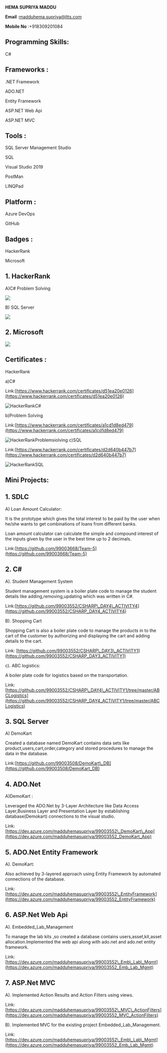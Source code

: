 **HEMA SUPRIYA MADDU**

**Email** :madduhema.supriya@ltts.com

**Mobile No** :+918309201084

## Programming Skills: 

C#

## Frameworks :

.NET Framework

ADO.NET

Entity Framework

ASP.NET Web Api

ASP.NET MVC

## Tools : 

SQL Server Management Studio

SQL

Visual Studio 2019

PostMan

LINQPad

## Platform : 

Azure DevOps

GitHub

## Badges : 

HackerRank

Microsoft

## 1. HackerRank

A)C# Problem Solving 

![](https://github.com/99003552/Profile/blob/main/Badges/ProblemSolving(C%23).PNG?raw=true)

B)  SQL Server

![](https://github.com/99003552/Profile/blob/main/Badges/SQLBadge.PNG?raw=true)

## 2. Microsoft

![](https://github.com/99003552/Profile/blob/main/Badges/Microsoft.PNG?raw=true)


## Certificates : 

HackerRank

a)C# 

Link:[https://www.hackerrank.com/certificates/d51ea20e0126](https://www.hackerrank.com/certificates/d51ea20e0126)

![HackerRankC#](https://github.com/99003552/Profile/blob/main/Badges/Certificate(C%23).PNG?raw=true)

b)Problem Solving

Link:[https://www.hackerrank.com/certificates/a1cd1d8ed479](https://www.hackerrank.com/certificates/a1cd1d8ed479)

![HackerRankProblemsiolving](https://github.com/99003552/Profile/blob/main/Badges/ProblemSolvingCertificate.PNG?raw=true)
c)SQL 

Link:[https://www.hackerrank.com/certificates/d2d640b447b7](https://www.hackerrank.com/certificates/d2d640b447b7)

![HackerRankSQL](https://github.com/99003552/Profile/blob/main/Badges/SQL%20Intermediate.PNG?raw=true)

## Mini Projects:

## 1. SDLC

A) Loan Amount Calculator:

It is the prototype which gives the total interest to be paid by the user when he/she wants to get combinations of loans from different banks.

Loan amount calculator can calculate the simple and compound interest of the inputs given by the user in the best time up to 2 decimals.

Link:[https://github.com/99003668/Team-5](https://github.com/99003668/Team-5)

## 2. C#

A). Student Management System

Student management system is a boiler plate code to manage the student details like adding,removing,updating which was written in C#.

Link:[https://github.com/99003552/CSHARP\_DAY4\_ACTIVITY4](https://github.com/99003552/CSHARP_DAY4_ACTIVITY4)

B). Shopping Cart

Shopping Cart is also a boiler plate code to manage the products in to the cart of the customer by authorizing and displaying the cart and adding details to the cart.

Link: [https://github.com/99003552/CSHARP\_DAY3\_ACTIVITY1](https://github.com/99003552/CSHARP_DAY3_ACTIVITY1)

c). ABC logistics:

A boiler plate code for logistics based on the transportation.

Link:[https://github.com/99003552/CSHARP\_DAY4\_ACTIVITY1/tree/master/ABCLogistics](https://github.com/99003552/CSHARP_DAY4_ACTIVITY1/tree/master/ABCLogistics)

## 3. SQL Server

A) DemoKart

Created a database named DemoKart contains data sets like product,users,cart,order,category and stored procedures to manage the data in the database.

Link:[https://github.com/99003508/DemoKart\_DB](https://github.com/99003508/DemoKart_DB)

## 4. ADO.Net

A)DemoKart :

Leveraged the ADO.Net by 3-Layer Architecture like Data Access Layer,Business Layer and Presentation Layer by establishing database(Demokart) connections to the visual studio.

Link:[https://dev.azure.com/madduhemasupriya/99003552\_DemoKart\_App](https://dev.azure.com/madduhemasupriya/99003552_DemoKart_App)

## 5. ADO.Net Entity Framework

A). DemoKart:

Also achieved by 3-layered approach using Entity Framework by automated connections of the database.

Link:[https://dev.azure.com/madduhemasupriya/99003552\_EntityFramework](https://dev.azure.com/madduhemasupriya/99003552_EntityFramework)

## 6. ASP.Net Web Api

A). Embedded\_Lab\_Management

To manage the lab kits ,so created a database contains users,asset,kit,asset allocation.Implemented the web api along with ado.net and ado.net entity framework.

Link:[https://dev.azure.com/madduhemasupriya/99003552\_Emb\_Lab\_Mgmt](https://dev.azure.com/madduhemasupriya/99003552_Emb_Lab_Mgmt)

## 7. ASP.Net MVC

A). Implemented Action Results and Action Filters using views.

Link:[https://dev.azure.com/madduhemasupriya/99003552\_MVC\_ActionFilters](https://dev.azure.com/madduhemasupriya/99003552_MVC_ActionFilters)

B). Implemented MVC for the existing project Embedded\_Lab\_Management.

Link:[https://dev.azure.com/madduhemasupriya/99003552\_Emb\_Lab\_Mgmt](https://dev.azure.com/madduhemasupriya/99003552_Emb_Lab_Mgmt)
